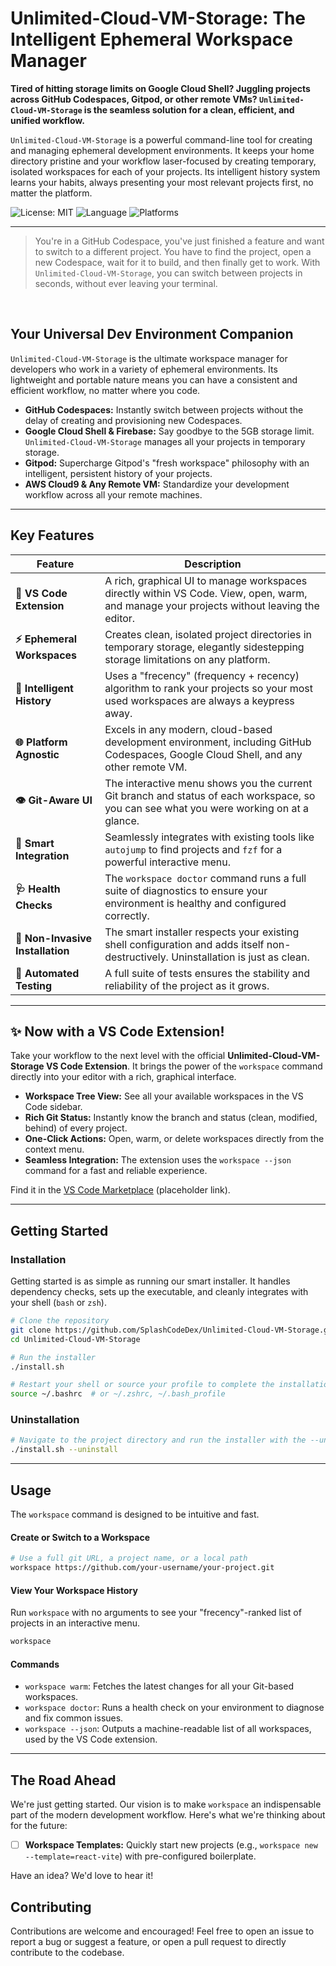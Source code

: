 # Unlimited-Cloud-VM-Storage: The Intelligent Ephemeral Workspace Manager

**Tired of hitting storage limits on Google Cloud Shell? Juggling projects across GitHub Codespaces, Gitpod, or other remote VMs? `Unlimited-Cloud-VM-Storage` is the seamless solution for a clean, efficient, and unified workflow.**

`Unlimited-Cloud-VM-Storage` is a powerful command-line tool for creating and managing ephemeral development environments. It keeps your home directory pristine and your workflow laser-focused by creating temporary, isolated workspaces for each of your projects. Its intelligent history system learns your habits, always presenting your most relevant projects first, no matter the platform.

![License: MIT](https://img.shields.io/badge/License-MIT-yellow.svg)
![Language](https://img.shields.io/badge/Language-Shell-blue.svg)
![Platforms](https://img.shields.io/badge/Platforms-Codespaces%20%7C%20Cloud%20Shell%20%7C%20Gitpod%20%7C%20Remote%20VMs-blueviolet)

---

> You're in a GitHub Codespace, you've just finished a feature and want to switch to a different project. You have to find the project, open a new Codespace, wait for it to build, and then finally get to work. With `Unlimited-Cloud-VM-Storage`, you can switch between projects in seconds, without ever leaving your terminal.

<br>

## Your Universal Dev Environment Companion

`Unlimited-Cloud-VM-Storage` is the ultimate workspace manager for developers who work in a variety of ephemeral environments. Its lightweight and portable nature means you can have a consistent and efficient workflow, no matter where you code.

- **GitHub Codespaces:** Instantly switch between projects without the delay of creating and provisioning new Codespaces.
- **Google Cloud Shell & Firebase:** Say goodbye to the 5GB storage limit. `Unlimited-Cloud-VM-Storage` manages all your projects in temporary storage.
- **Gitpod:** Supercharge Gitpod's "fresh workspace" philosophy with an intelligent, persistent history of your projects.
- **AWS Cloud9 & Any Remote VM:** Standardize your development workflow across all your remote machines.

---

## Key Features

| Feature | Description |
| --- | --- |
| **🎨 VS Code Extension** | A rich, graphical UI to manage workspaces directly within VS Code. View, open, warm, and manage your projects without leaving the editor. |
| **⚡️ Ephemeral Workspaces** | Creates clean, isolated project directories in temporary storage, elegantly sidestepping storage limitations on any platform. |
| **🧠 Intelligent History** | Uses a "frecency" (frequency + recency) algorithm to rank your projects so your most used workspaces are always a keypress away. |
| **🌐 Platform Agnostic** | Excels in any modern, cloud-based development environment, including GitHub Codespaces, Google Cloud Shell, and any other remote VM. |
| **👁️ Git-Aware UI** | The interactive menu shows you the current Git branch and status of each workspace, so you can see what you were working on at a glance. |
| **🤖 Smart Integration** | Seamlessly integrates with existing tools like `autojump` to find projects and `fzf` for a powerful interactive menu. |
| **🩺 Health Checks** | The `workspace doctor` command runs a full suite of diagnostics to ensure your environment is healthy and configured correctly. |
| **🚀 Non-Invasive Installation**| The smart installer respects your existing shell configuration and adds itself non-destructively. Uninstallation is just as clean. |
| **🧪 Automated Testing** | A full suite of tests ensures the stability and reliability of the project as it grows. |

---

## ✨ Now with a VS Code Extension!

Take your workflow to the next level with the official **Unlimited-Cloud-VM-Storage VS Code Extension**. It brings the power of the `workspace` command directly into your editor with a rich, graphical interface.

- **Workspace Tree View:** See all your available workspaces in the VS Code sidebar.
- **Rich Git Status:** Instantly know the branch and status (clean, modified, behind) of every project.
- **One-Click Actions:** Open, warm, or delete workspaces directly from the context menu.
- **Seamless Integration:** The extension uses the `workspace --json` command for a fast and reliable experience.

Find it in the [VS Code Marketplace](https://marketplace.visualstudio.com/items?itemName=your-publisher.unlimited-cloud-vm-storage) (placeholder link).

---

## Getting Started

### Installation

Getting started is as simple as running our smart installer. It handles dependency checks, sets up the executable, and cleanly integrates with your shell (`bash` or `zsh`).

```bash
# Clone the repository
git clone https://github.com/SplashCodeDex/Unlimited-Cloud-VM-Storage.git
cd Unlimited-Cloud-VM-Storage

# Run the installer
./install.sh

# Restart your shell or source your profile to complete the installation
source ~/.bashrc  # or ~/.zshrc, ~/.bash_profile
```

### Uninstallation

```bash
# Navigate to the project directory and run the installer with the --uninstall flag
./install.sh --uninstall
```

---

## Usage

The `workspace` command is designed to be intuitive and fast.

#### Create or Switch to a Workspace

```bash
# Use a full git URL, a project name, or a local path
workspace https://github.com/your-username/your-project.git
```

#### View Your Workspace History

Run `workspace` with no arguments to see your "frecency"-ranked list of projects in an interactive menu.

```bash
workspace
```

#### Commands

*   `workspace warm`: Fetches the latest changes for all your Git-based workspaces.
*   `workspace doctor`: Runs a health check on your environment to diagnose and fix common issues.
*   `workspace --json`: Outputs a machine-readable list of all workspaces, used by the VS Code extension.

---

## The Road Ahead

We're just getting started. Our vision is to make `workspace` an indispensable part of the modern development workflow. Here's what we're thinking about for the future:

- [ ] **Workspace Templates:** Quickly start new projects (e.g., `workspace new --template=react-vite`) with pre-configured boilerplate.

Have an idea? We'd love to hear it!

## Contributing

Contributions are welcome and encouraged! Feel free to open an issue to report a bug or suggest a feature, or open a pull request to directly contribute to the codebase.